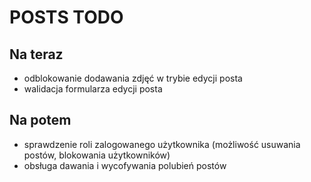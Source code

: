 # POSTS TODO
## Na teraz
- odblokowanie dodawania zdjęć w trybie edycji posta
- walidacja formularza edycji posta
## Na potem
- sprawdzenie roli zalogowanego użytkownika (możliwość usuwania postów, blokowania użytkowników)
- obsługa dawania i wycofywania polubień postów